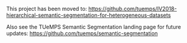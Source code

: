 This project has been moved to:
https://github.com/tuemps/IV2018-hierarchical-semantic-segmentation-for-heterogeneous-datasets

Also see the TUeMPS Semantic Segmentation landing page for future updates:
https://github.com/tuemps/semantic-segmentation

